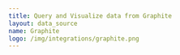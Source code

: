 ```yaml
---
title: Query and Visualize data from Graphite
layout: data_source
name: Graphite
logo: /img/integrations/graphite.png
---
```

